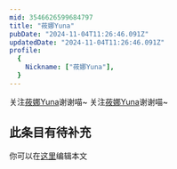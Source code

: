 ```yaml
---
mid: 3546626599684797
title: "莜娜Yuna"
pubDate: "2024-11-04T11:26:46.091Z"
updatedDate: "2024-11-04T11:26:46.091Z"
profile:
  {
    Nickname: ["莜娜Yuna"],
  }
---
```


关注[莜娜Yuna](https://space.bilibili.com/3546626599684797)谢谢喵~ 关注[莜娜Yuna](https://space.bilibili.com/3546626599684797)谢谢喵~

## 此条目有待补充
你可以在[这里](https://github.com/Yuhanawa/VTuber.ICU-Content/edit/master/v/莜娜Yuna/index.md)编辑本文
